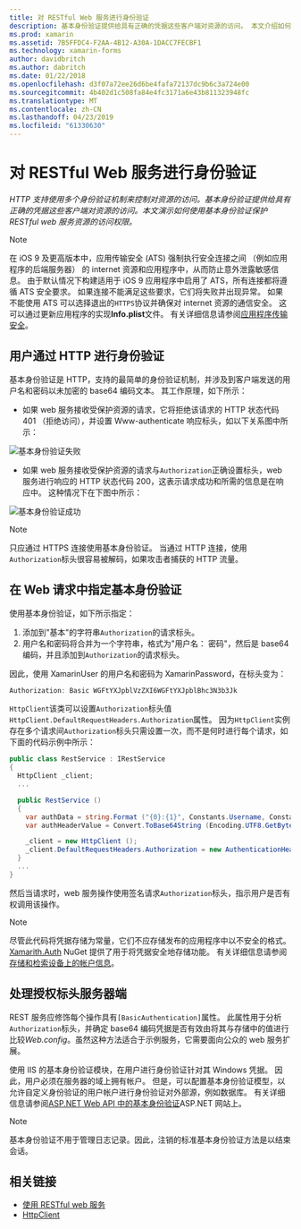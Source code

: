 ```yaml
---
title: 对 RESTful Web 服务进行身份验证
description: 基本身份验证提供给具有正确的凭据这些客户端对资源的访问。 本文介绍如何使用基本身份验证保护 RESTful web 服务资源的访问权限。
ms.prod: xamarin
ms.assetid: 7B5FFDC4-F2AA-4B12-A30A-1DACC7FECBF1
ms.technology: xamarin-forms
author: davidbritch
ms.author: dabritch
ms.date: 01/22/2018
ms.openlocfilehash: d3f07a72ee26d6be4fafa72137dc9b6c3a724e00
ms.sourcegitcommit: 4b402d1c508fa84e4fc3171a6e43b811323948fc
ms.translationtype: MT
ms.contentlocale: zh-CN
ms.lasthandoff: 04/23/2019
ms.locfileid: "61330630"
---
```

# <a name="authenticating-a-restful-web-service"></a>对 RESTful Web 服务进行身份验证

_HTTP 支持使用多个身份验证机制来控制对资源的访问。基本身份验证提供给具有正确的凭据这些客户端对资源的访问。本文演示如何使用基本身份验证保护 RESTful web 服务资源的访问权限。_

> [!NOTE]
> 在 iOS 9 及更高版本中，应用传输安全 (ATS) 强制执行安全连接之间 （例如应用程序的后端服务器） 的 internet 资源和应用程序中，从而防止意外泄露敏感信息。 由于默认情况下构建适用于 iOS 9 应用程序中启用了 ATS，所有连接都将遵循 ATS 安全要求。 如果连接不能满足这些要求，它们将失败并出现异常。
> 如果不能使用 ATS 可以选择退出的`HTTPS`协议并确保对 internet 资源的通信安全。 这可以通过更新应用程序的实现**Info.plist**文件。 有关详细信息请参阅[应用程序传输安全](~/ios/app-fundamentals/ats.md)。

## <a name="authenticating-users-over-http"></a>用户通过 HTTP 进行身份验证

基本身份验证是 HTTP，支持的最简单的身份验证机制，并涉及到客户端发送的用户名和密码以未加密的 base64 编码文本。 其工作原理，如下所示：

- 如果 web 服务接收受保护资源的请求，它将拒绝该请求的 HTTP 状态代码 401 （拒绝访问），并设置 Www-authenticate 响应标头，如以下关系图中所示：

![](rest-images/basic-authentication-fail.png "基本身份验证失败")

- 如果 web 服务接收受保护资源的请求与`Authorization`正确设置标头，web 服务进行响应的 HTTP 状态代码 200，这表示请求成功和所需的信息是在响应中。 这种情况下在下图中所示：

![](rest-images/basic-authentication-success.png "基本身份验证成功")

> [!NOTE]
> 只应通过 HTTPS 连接使用基本身份验证。 当通过 HTTP 连接，使用<code>Authorization</code>标头很容易被解码，如果攻击者捕获的 HTTP 流量。

## <a name="specifying-basic-authentication-in-a-web-request"></a>在 Web 请求中指定基本身份验证

使用基本身份验证，如下所示指定：

1. 添加到"基本"的字符串`Authorization`的请求标头。
1. 用户名和密码将合并为一个字符串，格式为"用户名： 密码"，然后是 base64 编码，并且添加到`Authorization`的请求标头。

因此，使用 XamarinUser 的用户名和密码为 XamarinPassword，在标头变为：

```csharp
Authorization: Basic WGFtYXJpblVzZXI6WGFtYXJpblBhc3N3b3Jk
```

`HttpClient`该类可以设置`Authorization`标头值`HttpClient.DefaultRequestHeaders.Authorization`属性。 因为`HttpClient`实例存在多个请求间`Authorization`标头只需设置一次，而不是何时进行每个请求，如下面的代码示例中所示：

```csharp
public class RestService : IRestService
{
  HttpClient _client;
  ...

  public RestService ()
  {
    var authData = string.Format ("{0}:{1}", Constants.Username, Constants.Password);
    var authHeaderValue = Convert.ToBase64String (Encoding.UTF8.GetBytes (authData));

    _client = new HttpClient ();
    _client.DefaultRequestHeaders.Authorization = new AuthenticationHeaderValue ("Basic", authHeaderValue);
  }
  ...
}
```

然后当请求时，web 服务操作使用签名请求`Authorization`标头，指示用户是否有权调用该操作。

> [!NOTE]
> 尽管此代码将凭据存储为常量，它们不应存储发布的应用程序中以不安全的格式。 [Xamarith.Auth](https://www.nuget.org/packages/Xamarin.Auth/) NuGet 提供了用于将凭据安全地存储功能。 有关详细信息请参阅[存储和检索设备上的帐户信息](~/xamarin-forms/data-cloud/authentication/oauth.md)。

## <a name="processing-the-authorization-header-server-side"></a>处理授权标头服务器端

REST 服务应修饰每个操作具有`[BasicAuthentication]`属性。 此属性用于分析`Authorization`标头，并确定 base64 编码凭据是否有效由将其与存储中的值进行比较*Web.config*。虽然这种方法适合于示例服务，它需要面向公众的 web 服务扩展。

使用 IIS 的基本身份验证模块，在用户进行身份验证针对其 Windows 凭据。 因此，用户必须在服务器的域上拥有帐户。 但是，可以配置基本身份验证模型，以允许自定义身份验证的用户帐户进行身份验证对外部源，例如数据库。 有关详细信息请参阅[ASP.NET Web API 中的基本身份验证](http://www.asp.net/web-api/overview/security/basic-authentication)ASP.NET 网站上。

> [!NOTE]
> 基本身份验证不用于管理日志记录。因此，注销的标准基本身份验证方法是以结束会话。

## <a name="related-links"></a>相关链接

- [使用 RESTful web 服务](~/xamarin-forms/data-cloud/consuming/rest.md)
- [HttpClient](https://msdn.microsoft.com/library/system.net.http.httpclient(v=vs.110).aspx)
